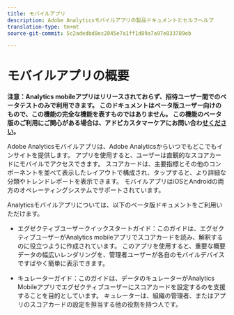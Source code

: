 ```yaml
---
title: モバイルアプリ
description: Adobe Analyticsモバイルアプリの製品ドキュメントとセルフヘルプ
translation-type: tm+mt
source-git-commit: 5c2adedbd8ec2845e7a1ff1d89a7a97e833789eb

---
```



# モバイルアプリの概要

**注意：Analytics mobileアプリはリリースされておらず、招待ユーザー間でのベータテストのみで利用できます。 このドキュメントはベータ版ユーザー向けのもので、この機能の完全な機能を表すものではありません。 この機能のベータ版のご利用にご関心がある場合は、アドビカスタマーケアにお問い合わ[せください](https://helpx.adobe.com/contact/enterprise-support.ec.html)。**

Adobe Analyticsモバイルアプリは、Adobe Analyticsからいつでもどこでもインサイトを提供します。  アプリを使用すると、ユーザーは直観的なスコアカードにモバイルでアクセスできます。 スコアカードは、主要指標とその他のコンポーネントを並べて表示したレイアウトで構成され、タップすると、より詳細な分類やトレンドレポートを表示できます。 モバイルアプリはiOSとAndroidの両方のオペレーティングシステムでサポートされています。

Analyticsモバイルアプリについては、以下のベータ版ドキュメントをご利用いただけます。

* エグゼクティブユーザークイックスタートガイド：このガイドは、エグゼクティブユーザーがAnalytics mobileアプリでスコアカードを読み、解釈するのに役立つように作成されています。 このアプリを使用すると、重要な概要データの幅広いレンダリングを、管理者ユーザーが各自のモバイルデバイスですばやく簡単に表示できます。


* キュレーターガイド：このガイドは、データのキュレーターがAnalytics Mobileアプリでエグゼクティブユーザーにスコアカードを設定するのを支援することを目的としています。 キュレーターは、組織の管理者、またはアプリのスコアカードの設定を担当する他の役割を持つ人です。
